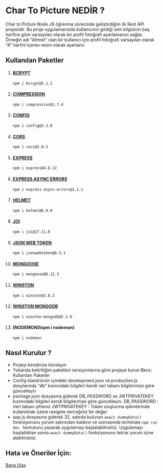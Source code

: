 # Char To Picture NEDİR ?

Char to Picture Node JS öğrenme sürecinde geliştirdiğim ilk Rest API projesidir. Bu proje uygulamanızda kullanıcının girdiği isim bilgisinin baş harfine göre varsayılan olarak bir profil fotoğrafı ayarlamanızı sağlar. Örneğin adı "Ahmet" olan bir kullanıcı için profil fotoğrafı varsayılan olarak "A" harfini içeren resim olarak ayarlanır.

## Kullanılan Paketler 
1. #### [BCRYPT](https://www.npmjs.com/package/bcrypt)
   ```npm i bcrypt@5.1.1```
2. #### [COMPRESSION](https://www.npmjs.com/package/compression)
     ```npm i compression@1.7.4```
3. #### [CONFIG](https://www.npmjs.com/package/config)
     ```npm i config@3.3.8```
4. #### [CORS](https://www.npmjs.com/package/cors)
     ```npm i cors@2.8.5```
5. #### [EXPRESS](https://www.npmjs.com/package/express)
     ```npm i express@4.8.12```
6. #### [EXPRESS ASYNC ERRORS](https://www.npmjs.com/package/express-async-errors)
     ```npm i express-async-errors@3.1.1```
7. #### [HELMET](https://www.npmjs.com/package/helmet)
     ```npm i helmet@6.0.0```
8. #### [JOI](https://www.npmjs.com/package/joi)
     ```npm i joi@17.11.0```
9. #### [JSON WEB TOKEN](https://www.npmjs.com/package/jsonwebtoken)
     ```npm i jsonwebtoken@8.5.1```
10. #### [MONGOOSE](https://mongoosejs.com/docs/6.x/index.html)
     ```npm i mongoose@6.12.3```
11. #### [WINSTON](https://www.npmjs.com/package/winston)
     ```npm i winston@3.8.2```
12. #### [WINSTON MONGODB](https://www.npmjs.com/package/winston-mongodb)
     ```npm i winston-mongodb@5.1.0```
13. #### [NODEMON](npm i nodemon)
    ```npm i nodemon```

## Nasıl Kurulur ? 
*  Projeyi kendinize klonlayın
*  Yukarıda belirttiğim paketleri versiyonlarına göre projeye kurun Bknz: Kullanılan Paketler
*  Config klasörünün içindeki development.json ve production.js dosylarında "db" kısmındaki bilgileri kendi veri tabanı bilgilerinize göre güncelleyin
*  package.json dosyasına giderek DB_PASSWORD ve JWTPRIVATEKEY kısmındaki bilgileri kendi bilgilerinize göre güncelleyin.
  DB_PASSWORD : Veri tabanı şifreniz
  JWTPRIVATEKEY : Token oluşturma işlemlerinde kullanılmak üzere rastgele verceğiniz bir değer
* app.js dosyasına giderek 32. satırda bulunan ```await dummyData()``` fonksiyonunu yorum satırından kaldırın ve sonrasında terminale ```npm run dev ``` komutunu yazarak uygulamayı başlatabilirsiniz. Uygulamayı başlattıktan sonra ```await dummyData()``` fonksiyonunu tekrar yorum içine alabilirsiniz.

## Hata ve Öneriler İçin:
[Bana Ulaş](mailto:yasinaacar@outlook.com)
